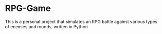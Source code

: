 # RPG-Game
This is a personal project that simulates an RPG battle against various types of enemies and rounds, written in Python
